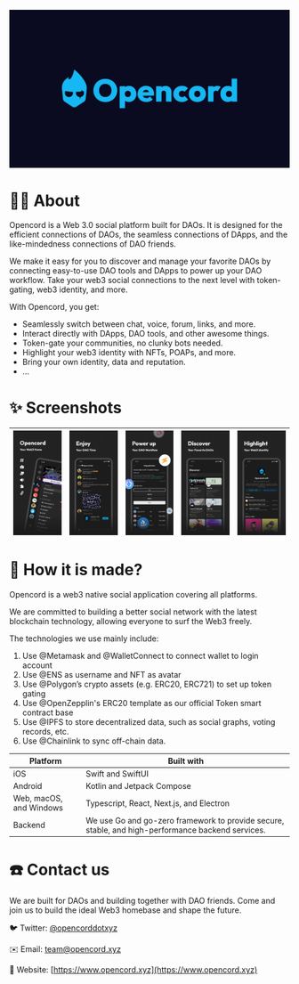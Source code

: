 ![](./assets/cover.png) 

# 🏴‍☠️ About

Opencord is a Web 3.0 social platform built for DAOs. It is designed for the efficient connections of DAOs, the seamless connections of DApps, and the like-mindedness connections of DAO friends.

We make it easy for you to discover and manage your favorite DAOs by connecting easy-to-use DAO tools and DApps to power up your DAO workflow. Take your web3 social connections to the next level with token-gating, web3 identity, and more.

With Opencord, you get:

- Seamlessly switch between chat, voice, forum, links, and more.
- Interact directly with DApps, DAO tools, and other awesome things.
- Token-gate your communities, no clunky bots needed.
- Highlight your web3 identity with NFTs, POAPs, and more.
- Bring your own identity, data and reputation.
- ...


# ✨ Screenshots

|![](./assets/demos/demo1.png)|![](./assets/demos/demo2.png)|![](./assets/demos/demo3.png)   |![](./assets/demos/demo4.png)|![](./assets/demos/demo5.png)|
|---------------|----------------|----------------|----------------|----------------|

# 🔨 How it is made?

Opencord is a web3 native social application covering all platforms.

We are committed to building a better social network with the latest blockchain technology, allowing everyone to surf the Web3 freely.

The technologies we use mainly include:

1. Use @Metamask and @WalletConnect to connect wallet to login account
2. Use @ENS as username and NFT as avatar
3. Use @Polygon’s crypto assets (e.g. ERC20, ERC721) to set up token gating
4. Use @OpenZepplin's ERC20 template as our official Token smart contract base
5. Use @IPFS to store decentralized data, such as social graphs, voting records, etc.
6. Use @Chainlink to sync off-chain data.

|    Platform   | Built with |
|---------------|----------------|
| iOS    | Swift and SwiftUI  |
| Android   | Kotlin and Jetpack Compose   |
| Web, macOS, and Windows    | Typescript, React, Next.js, and Electron         |
| Backend    | We use Go and go-zero framework to provide secure, stable, and high-performance backend services.  |

# ☎️ Contact us

We are built for DAOs and building together with DAO friends. Come and join us to build the ideal Web3 homebase and shape the future.

🐦 Twitter: [@opencorddotxyz](https://twitter.com/opencorddotxyz)

✉️ Email: [team@opencord.xyz](mailto:team@opencord.xyz)

🔗 Website: [https://www.opencord.xyz](https://www.opencord.xyz)